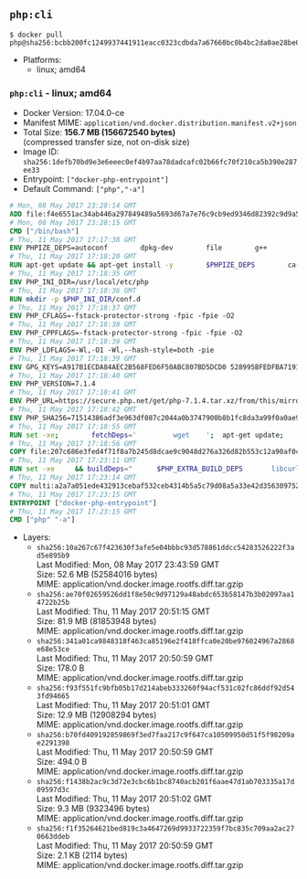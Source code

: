 ## `php:cli`

```console
$ docker pull php@sha256:bcbb200fc1249937441911eacc0323cdbda7a67660bc0b4bc2da0ae28be04129
```

-	Platforms:
	-	linux; amd64

### `php:cli` - linux; amd64

-	Docker Version: 17.04.0-ce
-	Manifest MIME: `application/vnd.docker.distribution.manifest.v2+json`
-	Total Size: **156.7 MB (156672540 bytes)**  
	(compressed transfer size, not on-disk size)
-	Image ID: `sha256:1defb70bd9e3e6eeec0ef4b97aa78dadcafc02b66fc70f210ca5b390e287ee33`
-	Entrypoint: `["docker-php-entrypoint"]`
-	Default Command: `["php","-a"]`

```dockerfile
# Mon, 08 May 2017 23:28:14 GMT
ADD file:f4e6551ac34ab446a297849489a5693d67a7e76c9cb9ed9346d82392c9d9a5fe in / 
# Mon, 08 May 2017 23:28:15 GMT
CMD ["/bin/bash"]
# Thu, 11 May 2017 17:17:38 GMT
ENV PHPIZE_DEPS=autoconf 		dpkg-dev 		file 		g++ 		gcc 		libc-dev 		make 		pkg-config 		re2c
# Thu, 11 May 2017 17:18:20 GMT
RUN apt-get update && apt-get install -y 		$PHPIZE_DEPS 		ca-certificates 		curl 		libedit2 		libsqlite3-0 		libxml2 		xz-utils 	--no-install-recommends && rm -r /var/lib/apt/lists/*
# Thu, 11 May 2017 17:18:35 GMT
ENV PHP_INI_DIR=/usr/local/etc/php
# Thu, 11 May 2017 17:18:36 GMT
RUN mkdir -p $PHP_INI_DIR/conf.d
# Thu, 11 May 2017 17:18:37 GMT
ENV PHP_CFLAGS=-fstack-protector-strong -fpic -fpie -O2
# Thu, 11 May 2017 17:18:38 GMT
ENV PHP_CPPFLAGS=-fstack-protector-strong -fpic -fpie -O2
# Thu, 11 May 2017 17:18:39 GMT
ENV PHP_LDFLAGS=-Wl,-O1 -Wl,--hash-style=both -pie
# Thu, 11 May 2017 17:18:39 GMT
ENV GPG_KEYS=A917B1ECDA84AEC2B568FED6F50ABC807BD5DCD0 528995BFEDFBA7191D46839EF9BA0ADA31CBD89E
# Thu, 11 May 2017 17:18:40 GMT
ENV PHP_VERSION=7.1.4
# Thu, 11 May 2017 17:18:41 GMT
ENV PHP_URL=https://secure.php.net/get/php-7.1.4.tar.xz/from/this/mirror PHP_ASC_URL=https://secure.php.net/get/php-7.1.4.tar.xz.asc/from/this/mirror
# Thu, 11 May 2017 17:18:42 GMT
ENV PHP_SHA256=71514386adf3e963df087c2044a0b3747900b8b1fc8da3a99f0a0ae9180d300b PHP_MD5=a74c13f8779349872b365e6732e8c98e
# Thu, 11 May 2017 17:18:55 GMT
RUN set -xe; 		fetchDeps=' 		wget 	'; 	apt-get update; 	apt-get install -y --no-install-recommends $fetchDeps; 	rm -rf /var/lib/apt/lists/*; 		mkdir -p /usr/src; 	cd /usr/src; 		wget -O php.tar.xz "$PHP_URL"; 		if [ -n "$PHP_SHA256" ]; then 		echo "$PHP_SHA256 *php.tar.xz" | sha256sum -c -; 	fi; 	if [ -n "$PHP_MD5" ]; then 		echo "$PHP_MD5 *php.tar.xz" | md5sum -c -; 	fi; 		if [ -n "$PHP_ASC_URL" ]; then 		wget -O php.tar.xz.asc "$PHP_ASC_URL"; 		export GNUPGHOME="$(mktemp -d)"; 		for key in $GPG_KEYS; do 			gpg --keyserver ha.pool.sks-keyservers.net --recv-keys "$key"; 		done; 		gpg --batch --verify php.tar.xz.asc php.tar.xz; 		rm -r "$GNUPGHOME"; 	fi; 		apt-get purge -y --auto-remove $fetchDeps
# Thu, 11 May 2017 17:18:56 GMT
COPY file:207c686e3fed4f71f8a7b245d8dcae9c9048d276a326d82b553c12a90af0c0ca in /usr/local/bin/ 
# Thu, 11 May 2017 17:23:11 GMT
RUN set -xe 	&& buildDeps=" 		$PHP_EXTRA_BUILD_DEPS 		libcurl4-openssl-dev 		libedit-dev 		libpcre3-dev 		libsqlite3-dev 		libssl-dev 		libxml2-dev 	" 	&& apt-get update && apt-get install -y $buildDeps --no-install-recommends && rm -rf /var/lib/apt/lists/* 		&& export CFLAGS="$PHP_CFLAGS" 		CPPFLAGS="$PHP_CPPFLAGS" 		LDFLAGS="$PHP_LDFLAGS" 	&& docker-php-source extract 	&& cd /usr/src/php 	&& gnuArch="$(dpkg-architecture --query DEB_BUILD_GNU_TYPE)" 	&& ./configure 		--build="$gnuArch" 		--with-config-file-path="$PHP_INI_DIR" 		--with-config-file-scan-dir="$PHP_INI_DIR/conf.d" 				--disable-cgi 				--enable-ftp 		--enable-mbstring 		--enable-mysqlnd 				--with-curl 		--with-libedit 		--with-openssl 		--with-zlib 				--with-pcre-regex=/usr 		--with-libdir="lib/$gnuArch" 				$PHP_EXTRA_CONFIGURE_ARGS 	&& make -j "$(nproc)" 	&& make install 	&& { find /usr/local/bin /usr/local/sbin -type f -executable -exec strip --strip-all '{}' + || true; } 	&& make clean 	&& docker-php-source delete 		&& apt-get purge -y --auto-remove -o APT::AutoRemove::RecommendsImportant=false $buildDeps
# Thu, 11 May 2017 17:23:14 GMT
COPY multi:a2a7a051ede432913cebaf532ceb4314b5a5c79d08a5a33e42d3563097520588 in /usr/local/bin/ 
# Thu, 11 May 2017 17:23:15 GMT
ENTRYPOINT ["docker-php-entrypoint"]
# Thu, 11 May 2017 17:23:15 GMT
CMD ["php" "-a"]
```

-	Layers:
	-	`sha256:10a267c67f423630f3afe5e04bbbc93d578861ddcc54283526222f3ad5e895b9`  
		Last Modified: Mon, 08 May 2017 23:43:59 GMT  
		Size: 52.6 MB (52584016 bytes)  
		MIME: application/vnd.docker.image.rootfs.diff.tar.gzip
	-	`sha256:ae70f02659526dd1f8e50c9d97129a48abdc653b58147b3b02097aa14722b25b`  
		Last Modified: Thu, 11 May 2017 20:51:15 GMT  
		Size: 81.9 MB (81853948 bytes)  
		MIME: application/vnd.docker.image.rootfs.diff.tar.gzip
	-	`sha256:341a01ca9848318f463ca85196e2f418ffca0e20be976024967a2868e68e53ce`  
		Last Modified: Thu, 11 May 2017 20:50:59 GMT  
		Size: 178.0 B  
		MIME: application/vnd.docker.image.rootfs.diff.tar.gzip
	-	`sha256:f93f551fc9bfb05b17d214abeb333260f94acf531c02fc86ddf92d543fd94665`  
		Last Modified: Thu, 11 May 2017 20:51:01 GMT  
		Size: 12.9 MB (12908294 bytes)  
		MIME: application/vnd.docker.image.rootfs.diff.tar.gzip
	-	`sha256:b70fd409192859869f3ed7faa217c9f647ca10509950d51f5f98209ae2291398`  
		Last Modified: Thu, 11 May 2017 20:50:59 GMT  
		Size: 494.0 B  
		MIME: application/vnd.docker.image.rootfs.diff.tar.gzip
	-	`sha256:f1438b2ac9c3d72e3cbc6b1bc8740acb201f6aae47d1ab703335a17d09597d3c`  
		Last Modified: Thu, 11 May 2017 20:51:02 GMT  
		Size: 9.3 MB (9323496 bytes)  
		MIME: application/vnd.docker.image.rootfs.diff.tar.gzip
	-	`sha256:f1f35264621bed819c3a4647269d9933722359f7bc835c709aa2ac270663ddeb`  
		Last Modified: Thu, 11 May 2017 20:50:59 GMT  
		Size: 2.1 KB (2114 bytes)  
		MIME: application/vnd.docker.image.rootfs.diff.tar.gzip
